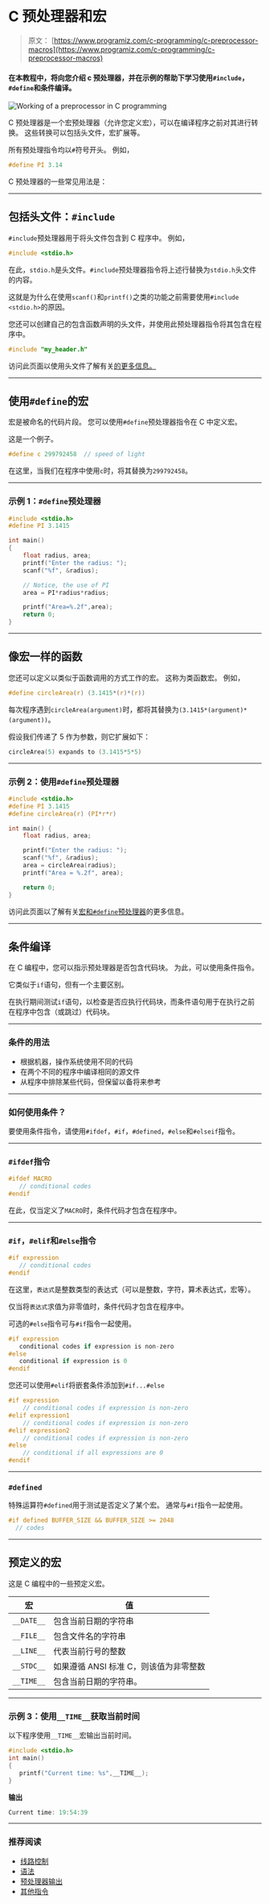# C 预处理器和宏

> 原文： [https://www.programiz.com/c-programming/c-preprocessor-macros](https://www.programiz.com/c-programming/c-preprocessor-macros)

#### 在本教程中，将向您介绍 c 预处理器，并在示例的帮助下学习使用`#include`，`#define`和条件编译。

![Working of a preprocessor in C programming](img/765b3e84f88056116bb8b07ab90d19d6.png)

C 预处理器是一个宏预处理器（允许您定义宏），可以在编译程序之前对其进行转换。 这些转换可以包括头文件，宏扩展等。

所有预处理指令均以`#`符号开头。 例如，

```c
#define PI 3.14
```

C 预处理器的一些常见用法是：

* * *

## 包括头文件：`#include`

`#include`预处理器用于将头文件包含到 C 程序中。 例如，

```c
#include <stdio.h>
```

在此，`stdio.h`是头文件。`#include`预处理器指令将上述行替换为`stdio.h`头文件的内容。

这就是为什么在使用`scanf()`和`printf()`之类的功能之前需要使用`#include <stdio.h>`的原因。

您还可以创建自己的包含函数声明的头文件，并使用此预处理器指令将其包含在程序中。

```c
#include "my_header.h"
```

访问此页面以使用头文件了解有关[的更多信息。](https://gcc.gnu.org/onlinedocs/cpp/Header-Files.html#Header-Files "Include preprocessor")

* * *

## 使用`#define`的宏

宏是被命名的代码片段。 您可以使用`#define`预处理器指令在 C 中定义宏。

这是一个例子。

```c
#define c 299792458  // speed of light
```

在这里，当我们在程序中使用`c`时，将其替换为`299792458`。

* * *

### 示例 1：`#define`预处理器

```c
#include <stdio.h>
#define PI 3.1415

int main()
{
    float radius, area;
    printf("Enter the radius: ");
    scanf("%f", &radius);

    // Notice, the use of PI
    area = PI*radius*radius;

    printf("Area=%.2f",area);
    return 0;
}
```

* * *

## 像宏一样的函数

您还可以定义以类似于函数调用的方式工作的宏。 这称为类函数宏。 例如，

```c
#define circleArea(r) (3.1415*(r)*(r))
```

每次程序遇到`circleArea(argument)`时，都将其替换为`(3.1415*(argument)*(argument))`。

假设我们传递了 5 作为参数，则它扩展如下：

```c
circleArea(5) expands to (3.1415*5*5)
```

* * *

### 示例 2：使用`#define`预处理器

```c
#include <stdio.h>
#define PI 3.1415
#define circleArea(r) (PI*r*r)

int main() {
    float radius, area;

    printf("Enter the radius: ");
    scanf("%f", &radius);
    area = circleArea(radius);
    printf("Area = %.2f", area);

    return 0;
}
```

访问此页面以了解有关[宏和`#define`预处理器](https://gcc.gnu.org/onlinedocs/cpp/Macros.html#Macros "C Macros")的更多信息。

* * *

## 条件编译

在 C 编程中，您可以指示预处理器是否包含代码块。 为此，可以使用条件指令。

它类似于`if`语句，但有一个主要区别。

在执行期间测试`if`语句，以检查是否应执行代码块，而条件语句用于在执行之前在程序中包含（或跳过）代码块。

* * *

### 条件的用法

*   根据机器，操作系统使用不同的代码
*   在两个不同的程序中编译相同的源文件
*   从程序中排除某些代码，但保留以备将来参考

* * *

### 如何使用条件？

要使用条件指令，请使用`#ifdef`，`#if`，`#defined`，`#else`和`#elseif`指令。

* * *

### `#ifdef`指令

```c
#ifdef MACRO     
   // conditional codes
#endif

```

在此，仅当定义了`MACRO`时，条件代码才包含在程序中。

* * *

### `#if`，`#elif`和`#else`指令

```c
#if expression
   // conditional codes
#endif

```

在这里，`表达式`是整数类型的表达式（可以是整数，字符，算术表达式，宏等）。

仅当将`表达式`求值为非零值时，条件代码才包含在程序中。

可选的`#else`指令可与`#if`指令一起使用。

```c
#if expression
   conditional codes if expression is non-zero
#else
   conditional if expression is 0
#endif

```

您还可以使用`#elif`将嵌套条件添加到`#if...#else`

```c
#if expression
    // conditional codes if expression is non-zero
#elif expression1
    // conditional codes if expression is non-zero
#elif expression2
    // conditional codes if expression is non-zero
#else
    // conditional if all expressions are 0
#endif

```

* * *

### `#defined`

特殊运算符`#defined`用于测试是否定义了某个宏。 通常与`#if`指令一起使用。

```c
#if defined BUFFER_SIZE && BUFFER_SIZE >= 2048
  // codes

```

* * *

## 预定义的宏

这是 C 编程中的一些预定义宏。

| 宏 | 值 |
| --- | --- |
| `__DATE__` | 包含当前日期的字符串 |
| `__FILE__` | 包含文件名的字符串 |
| `__LINE__` | 代表当前行号的整数 |
| `__STDC__` | 如果遵循 ANSI 标准 C，则该值为非零整数 |
| `__TIME__` | 包含当前日期的字符串。 |

* * *

### 示例 3：使用`__TIME__`获取当前时间

以下程序使用`__TIME__`宏输出当前时间。

```c
#include <stdio.h>
int main()
{
   printf("Current time: %s",__TIME__);   
}
```

**输出**

```c
Current time: 19:54:39
```

* * *

### 推荐阅读

*   [线路控制](https://gcc.gnu.org/onlinedocs/cpp/Line-Control.html#Line-Control)
*   [语法](https://gcc.gnu.org/onlinedocs/cpp/Pragmas.html#Pragmas)
*   [预处理器输出](https://gcc.gnu.org/onlinedocs/cpp/Preprocessor-Output.html#Preprocessor-Output)
*   [其他指令](https://gcc.gnu.org/onlinedocs/cpp/Other-Directives.html#Other-Directives)